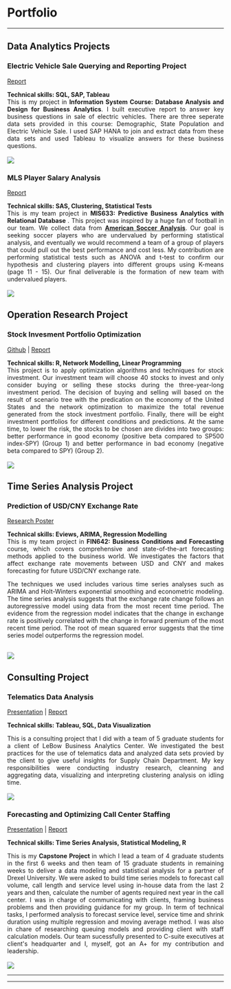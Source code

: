 # Portfolio

---
## Data Analytics Projects

### Electric Vehicle Sale Querying and Reporting Project
<p align="left">
<a href="/pdf/Project%20-%20Electric%20Vehicles.pdf">Report</a>  
</p>
<strong> Technical skills: SQL, SAP, Tableau </strong>
<br>
<div style="text-align: justify"> This is my project in <strong> Information System Course: Database Analysis and Design for Business Analytics</strong>. I built executive report to answer key business questions in sale of electric vehicles. There are three seperate data sets provided in this course: Demographic, State Population and Electric Vehicle Sale. I used SAP HANA to join and extract data from these data sets and used Tableau to visualize answers for these business questions.</div>
<br>
<img src="https://github.com/jessiehangle/jessiehangle.github.io/blob/master/images/tableau.jpg?raw=true"/>
<br>

### MLS Player Salary Analysis
<p align="left">
<a href="/pdf/MLS%20Player%20Salary%20Analysis.pdf"> Report </a>  
</p>
<strong> Technical skills: SAS, Clustering, Statistical Tests </strong>
<br>
<div style="text-align: justify"> This is my team project in <strong> MIS633: Predictive Business Analytics with Relational Database </strong>. This project was inspired by a huge fan of football in our team. We collect data from <a href="https://www.americansocceranalysis.com"><strong>American Soccer Analysis</strong></a>. Our goal is seeking soccer players who are undervalued by performing statistical analysis, and eventually we would recommend a team of a group of players that could pull out the best performance and cost less. My contribution are performing statistical tests such as ANOVA and t-test to confirm our hypothesis and clustering players into different groups using K-means (page 11 - 15). Our final deliverable is the formation of new team with undervalued players.</div>
<br>
<img src="https://github.com/jessiehangle/jessiehangle.github.io/blob/master/images/SAS.jpg?raw=true"/>
<br>


## Operation Research Project

### Stock Invesment Portfolio Optimization
<p align="left">
<a href="https://jessiehangle.github.io/Stock-Invesment-Portfolio-Optimization/">Github</a> | 
<a href="https://jessiehangle.github.io/Stock-Invesment-Portfolio-Optimization/OPR%20620%20Final%20Report_Phoenix%20Fund(final)%20(1).pdf">Report</a>  
</p>
<strong> Technical skills: R, Network Modelling, Linear Programming </strong>
<br>
<div style="text-align: justify"> This project is to apply optimization algorithms and techniques for stock investment. Our investment team will choose 40 stocks to invest and only consider buying or selling these stocks during the three-year-long investment period. The decision of buying and selling will based on the result of scenario tree with the predication on the economy of the United States and the network optimization to maximize the total revenue generated from the stock investment portfolio. Finally, there will be eight investment portfolios for different conditions and predictions. At the same time, to lower the risk, the stocks to be chosen are divides into two groups: better performance in good economy (positive beta compared to SP500 index-SPY) (Group 1) and better performance in bad economy (negative beta compared to SPY) (Group 2).</div>
<br>
<img src="https://github.com/jessiehangle/jessiehangle.github.io/blob/master/images/7.jpg?raw=true"/>
<br>

## Time Series Analysis Project

### Prediction of USD/CNY Exchange Rate 
<p align="left">
<a href="/images/Fin642_Group%205_Poster_Fall%202019.pdf"> Research Poster </a>
</p>
<strong> Technical skills: Eviews, ARIMA, Regression Modelling </strong>
<br>
<div style="text-align: justify"> This is my team project in <strong>FIN642: Business Conditions and Forecasting </strong> course, which covers comprehensive and state-of-the-art forecasting methods applied to the business world. We investigates the factors that affect exchange rate movements between USD and CNY and makes forecasting for future USD/CNY exchange rate.
  
The techniques we used includes various time series analyses such as ARIMA and Holt-Winters exponential smoothing and econometric modeling. The time series analysis suggests that the exchange rate change follows an autoregressive model using data from the most recent time period. The evidence from the regression model indicates that the change in exchange rate is positively correlated with the  change in forward premium of the most recent time period. The root of mean squared error suggests that the time series model outperforms the regression model. </div>
<br>
<img src="https://github.com/jessiehangle/jessiehangle.github.io/blob/master/images/Fin642_Group%205_Poster_Fall%202019.jpg?raw=true"/>
<br>


## Consulting Project

### Telematics Data Analysis

<p align="left">
<a href="/pdf/Consulting%20Project%20Presentation.pdf">Presentation</a> | <a href="/pdf/Telematics%20Final%20Report.pdf">Report</a>  
</p>

<strong> Technical skills: Tableau, SQL, Data Visualization </strong>
<br>
<div style="text-align: justify"> This is a consulting project that I did with a team of 5 graduate students for a client of LeBow Business Analytics Center. We investigated the best practices for the use of telematics data and analyzed data sets provied by the client to give useful insights for Supply Chain Department. My key responsibilities were conducting industry research, cleanning and aggregating data, visualizing and interpreting clustering analysis on idling time.</div>
<br>
<img src="https://github.com/jessiehangle/jessiehangle.github.io/blob/master/images/Telematics.jpg?raw=true"/>
<br>


### Forecasting and Optimizing Call Center Staffing

<p align="left">
<a href="/pdf/Capstone%20Project%20Presentation-Group%204.pdf">Presentation</a> | <a href="/pdf/Capstone%20Report.pdf">Report</a>  
</p>

<strong> Technical skills: Time Series Analysis, Statistical Modeling, R </strong>
<br>
<div style="text-align: justify"> This is my <strong> Capstone Project </strong> in which I lead a team of 4 graduate students in the first 6 weeks and then team of 15 graduate students in remaining weeks to deliver a data modeling and statistical analysis for a partner of Drexel University. We were asked to build time series models to forecast call volume, call length and service level using in-house data from the last 2 years and then, calculate the number of agents required next year in the call center. I was in charge of communicating with clients, framing business problems and then providing guidance for my group. In term of technical tasks, I performed analysis to forecast service level, service time and shrink duration using multiple regression and moving average method. I was also in chare of researching queuing models and providing client with staff calculation models. Our team sucessfully presented to C-suite executives at client's headquarter and I, myself, got an A+ for my contribution and leadership.  </div>
<br>
<img src="https://github.com/jessiehangle/jessiehangle.github.io/blob/master/images/PECO.jpg?raw=true"/>
<br>

---
---



